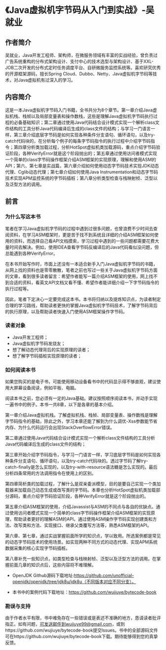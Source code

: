 # 《Java虚拟机字节码从入门到实战》-吴就业

## 作者简介
吴就业，Java开发工程师、架构师，在微服务领域有丰富的实战经验，曾负责过广告系统重构的分布式架构设计、支付中心的技术选型与架构设计、基于XXL-JOB二次开发的分布式定时任务调度平台、自研微服务监控系统等。喜欢研究优秀的开源框架源码，擅长Spring Cloud、Dubbo、Netty、Java虚拟机字节码等技术，对Java虚拟机有过深入的学习。

## 内容简介

这是一本Java虚拟机字节码入门书籍，全书共分为8个章节。第一章介绍Java虚拟机栈、栈帧以及局部变量表和操作数栈，这些是理解Java虚拟机字节码执行过程的必备基础知识；第二章通过使用Java代码结合设计模式实现一个解析class文件结构的工具分析Java代码编译后生成的class文件的结构；与学习一门语言一样，第三章介绍底层字节码是如何实现各种条件分支语句、循环语句，以及try-catch代码块的，在分析每个例子的每条字节码指令的执行过程中介绍字节码指令；第四章分析类加载过程，分析HotSpot虚拟机类加载源码，重点介绍字节码验证阶段，各种VerifyError就是这个阶段抛出的；第五章通过使用访问者模式实现一个简单的class字节码操作框架介绍ASM框架的实现原理，理解和使用ASM的API；第六、第七章是实战篇，第六章介绍如何使用动态字节码技术实现JDK动态代理、Cglib动态代理；第七章介绍如何使用Java Instrumentation和动态字节码技术实现APM监控系统的字节码插桩；第八章分析类型检查与栈映射桢、泛型以及泛型方法的调用。

## 前言

### 为什么写这本书

笔者在学习Java虚拟机字节码的过程中遇到过很多问题，也曾浪费不少时间去查阅资料，在学习ASM框架时，更是苦于找不到系统且详细的介绍ASM框架如何使用的资料，而选择自己看API文档摸索，学习过程中遇到的一些问题都需要花费大量时间去解决。例如，使用IDEA查看字节码反编译后的Java代码看似没问题，但总能遇到各种VerifyError。

在本书开始写作时，市面上还没有一本适合新手入门Java虚拟机字节码的书籍，从网上找的资料也是零零散散，笔者之前也写过一些关于Java虚拟机字节码方面的文章，看到很多读者留言：希望作者能写一篇介绍ASM框架的使用，网上找不到合适的资料，看英文API文档又看不懂、希望作者能详细介绍一下字节码指令的执行过程等。

因此，笔者下定决心一定要完成这本书。本书将归纳以及提炼知识点，为读者制定合理的学习路线，帮助读者更快的掌握Java虚拟机字节码技术，了解字节码背后的执行原理，以及帮助读者快速入门使用ASM框架操作字节码。

### 读者对象

* Java开发工程师；
* Java虚拟机字节码发烧友；
* 想了解动态代理背后的实现原理的读者；
* 想了解字节码插桩实现原理的读者；

### 如何阅读本书

如果您购买的是电子书，可能使用移动设备看书中的代码显示得不够直观，建议使用大屏幕设备阅读，例如平板、电脑。

阅读本书之前，您必须有一定的Java基础。建议按照顺序阅读本书，并动手实现一遍书中的例子。本书一共8章，以下是各章的基本介绍。

 第一章介绍Java虚拟机栈。了解虚拟机栈、栈帧、局部变量表、操作数栈是理解字节码指令的基础，除此之外，学习本章还能了解到为什么调优-Xss参数能节省内存、为什么代码运行会出现StackOverflowError错误。

第二章通过使用Java代码结合设计模式实现一个解析class文件结构的工具分析Java代码编译后生成的class文件的结构；

第三章开始介绍字节码指令，与学习一门语言一样，学习底层字节码是如何实现各种条件分支语句、循环语句，以及try-catch代码块的。透过字节码了解try-catch-finally是怎么实现的，以及try-with-resource语法糖是怎么实现的。最后分析四条常用的方法调用指令在使用上的区别。

第四章简析类的加载过程，了解什么是双亲委派模型，目的是要自己实现一个类加载器来加载自己动态生成或改写类的字节码。本章也分析HotSpot虚拟机类加载部分源码，重点介绍字节码验证阶段，各种VerifyError就是这个阶段抛出的。

第五章介绍ASM框架的使用，介绍Javassist与ASM的不同点与各自的优缺点。通过使用访问者模式实现一个简单的class字节码操作框架介绍ASM框架的实现原理，帮助读者更好的理解ASM的API。通过使用ASM操作字节码实现创建类和方法、改写类和方法、实现接口、继承父类覆写方法等，熟悉ASM框架的API。

第六章、第七章，通过实战掌握前面所学的知识点，学以致用。所选案例都是常见的动态字节码技术的使用场景。如实现两种不同方式的动态代理、实现APM系统数据采集的核心实现字节码插桩。

第八章补充一些知识点，如类型检查与栈映射桢、泛型以及泛型方法的调用。在掌握前面几章的知识点后，这些内容将不难理解。

* OpenJDK Github源码下载地址:https://github.com/unofficial-openjdk/openjdk/tree/jdk8u/jdk8u（不同版本对应不同分支）。

* 本书中的案例代码下载地址：https://github.com/wujiuye/bytecode-book

### 勘误与支持

由于作者水平有限，书中难免存在一些错误或是表述不准确的地方，恳请读者批评指正。如有问题，可发送邮件到wujiuye99@gmail.com，或到https://github.com/wujiuye/bytecode-book提交Issues。书中的全部源码文件可在https://github.com/wujiuye/bytecode-book下载。期待能够得到您的真挚反馈。
